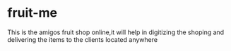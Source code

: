 # fruit-me
This is the amigos fruit shop online,it will help in digitizing the shoping and delivering the items to the clients located anywhere
